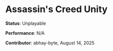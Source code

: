 # Assassin's Creed Unity

**Status**: Unplayable

**Performance**: N/A

**Contributor**: abhay-byte, August 14, 2025
